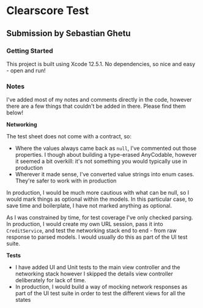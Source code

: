 # Clearscore Test

## Submission by Sebastian Ghetu

### Getting Started

This project is built using Xcode 12.5.1. No dependencies, so nice and easy - open and run!

### Notes

I've added most of my notes and comments directly in the code, however there are a few things that couldn't be added in there. Please find them below!

**Networking**

The test sheet does not come with a contract, so:
- Where the values always came back as `null`, I've commented out those properties. I though about building a type-erased AnyCodable, however it seemed a bit overkill: it's not something you would typically use in production
- Wherever it made sense, I've converted value strings into enum cases. They're safer to work with in production

In production, I would be much more cautious with what can be null, so I would mark things as optional within the models. In this particular case, to save time and boilerplate, I have not marked anything as optional.

As I was constrained by time, for test coverage I've only checked parsing. In production, I would create my own URL session, pass it into `CreditService`, and test the networking stack end to end - from raw response to parsed models. I would usually do this as part of the UI test suite.

**Tests**

- I have added UI and Unit tests to the main view controller and the networking stack however I skipped the details view controller deliberately for lack of time.
- In production, I would build a way of mocking network responses as part of the UI test suite in order to test the different views for all the states
